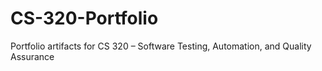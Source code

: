 # CS-320-Portfolio
Portfolio artifacts for CS 320 – Software Testing, Automation, and Quality Assurance
